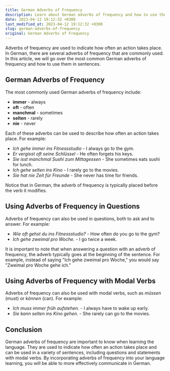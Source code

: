 ```yaml
---
title: German Adverbs of Frequency
description: Learn about German adverbs of frequency and how to use them in sentences.
date: 2023-04-12 19:12:32 +0300
last_modified_at: 2023-04-12 19:12:32 +0300
slug: german-adverbs-of-frequency
original: German Adverbs of Frequency
---
```

Adverbs of frequency are used to indicate how often an action takes place. In German, there are several adverbs of frequency that are commonly used. In this article, we will go over the most common German adverbs of frequency and how to use them in sentences.

## German Adverbs of Frequency

The most commonly used German adverbs of frequency include:

- **immer** - always
- **oft** - often
- **manchmal** - sometimes
- **selten** - rarely
- **nie** - never

Each of these adverbs can be used to describe how often an action takes place. For example:

- *Ich gehe immer ins Fitnessstudio* - I always go to the gym.
- *Er vergisst oft seine Schlüssel* - He often forgets his keys.
- *Sie isst manchmal Sushi zum Mittagessen* - She sometimes eats sushi for lunch.
- *Ich gehe selten ins Kino* - I rarely go to the movies.
- *Sie hat nie Zeit für Freunde* - She never has time for friends.

Notice that in German, the adverb of frequency is typically placed before the verb it modifies.

## Using Adverbs of Frequency in Questions

Adverbs of frequency can also be used in questions, both to ask and to answer. For example:

- *Wie oft gehst du ins Fitnessstudio?* - How often do you go to the gym?
- *Ich gehe zweimal pro Woche.* - I go twice a week.

It is important to note that when answering a question with an adverb of frequency, the adverb typically goes at the beginning of the sentence. For example, instead of saying "Ich gehe zweimal pro Woche," you would say "Zweimal pro Woche gehe ich."

## Using Adverbs of Frequency with Modal Verbs

Adverbs of frequency can also be used with modal verbs, such as *müssen* (must) or *können* (can). For example:

- *Ich muss immer früh aufstehen.* - I always have to wake up early.
- *Sie kann selten ins Kino gehen.* - She rarely can go to the movies.

## Conclusion

German adverbs of frequency are important to know when learning the language. They are used to indicate how often an action takes place and can be used in a variety of sentences, including questions and statements with modal verbs. By incorporating adverbs of frequency into your language learning, you will be able to more effectively communicate in German.